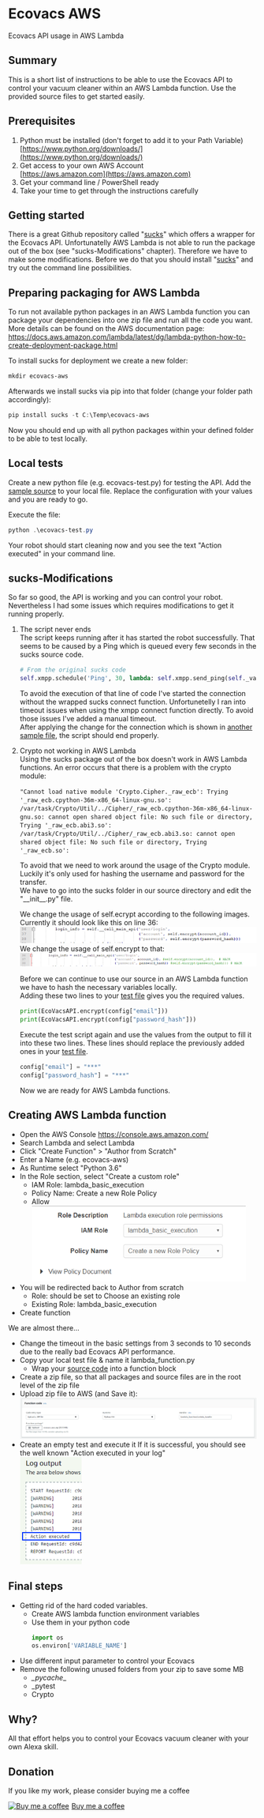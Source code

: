 # Ecovacs AWS
Ecovacs API usage in AWS Lambda


## Summary
This is a short list of instructions to be able to use the Ecovacs API to control your vacuum cleaner within an AWS Lambda function. Use the provided source files to get started easily.


## Prerequisites
1. Python must be installed (don't forget to add it to your Path Variable)  
    [https://www.python.org/downloads/](https://www.python.org/downloads/)
2. Get access to your own AWS Account  
    [https://aws.amazon.com](https://aws.amazon.com)
3. Get your command line / PowerShell ready
4. Take your time to get through the instructions carefully


## Getting started
There is a great Github repository called "[sucks](https://github.com/wpietri/sucks)" which offers a wrapper for the Ecovacs API. Unfortunatelly AWS Lambda is not able to run the package out of the box (see "sucks-Modifications" chapter).
Therefore we have to make some modifications. Before we do that you should install "[sucks](https://github.com/wpietri/sucks)" and try out the command line possibilities.


## Preparing packaging for AWS Lambda
To run not available python packages in an AWS Lambda function you can package your dependencies into one zip file and run all the code you want.   
More details can be found on the AWS documentation page: https://docs.aws.amazon.com/lambda/latest/dg/lambda-python-how-to-create-deployment-package.html

To install sucks for deployment we create a new folder:
```powershell
mkdir ecovacs-aws
```

Afterwards we install sucks via pip into that folder (change your folder path accordingly):
```powershell
pip install sucks -t C:\Temp\ecovacs-aws
```

Now you should end up with all python packages within your defined folder to be able to test locally.


## Local tests
Create a new python file (e.g. ecovacs-test.py) for testing the API. Add the [sample source](/src/ecovacs-test.py) to your local file. Replace the configuration with your values and you are ready to go.

Execute the file:
```powershell
python .\ecovacs-test.py
```

Your robot should start cleaning now and you see the text "Action executed" in your command line.


## sucks-Modifications
So far so good, the API is working and you can control your robot.
Nevertheless I had some issues which requires modifications to get it running properly.

1. The script never ends  
    The script keeps running after it has started the robot successfully. That seems to be caused by a Ping which is queued every few seconds in the sucks source code. 

    ```python
    # From the original sucks code
    self.xmpp.schedule('Ping', 30, lambda: self.xmpp.send_ping(self._vacuum_address()), repeat=True)
    ```

    To avoid the execution of that line of code I've started the connection without the wrapped sucks connect function. Unfortunetelly I ran into timeout issues when using the xmpp connect function directly. To avoid those issues I've added a manual timeout.  
    After applying the change for the connection which is shown in [another sample file](/src/ecovacs-test-improved.py), the script should end properly.


2. Crypto not working in AWS Lambda  
    Using the sucks package out of the box doesn't work in AWS Lambda functions. An error occurs that there is a problem with the crypto module:

    ```"Cannot load native module 'Crypto.Cipher._raw_ecb': Trying '_raw_ecb.cpython-36m-x86_64-linux-gnu.so': /var/task/Crypto/Util/../Cipher/_raw_ecb.cpython-36m-x86_64-linux-gnu.so: cannot open shared object file: No such file or directory, Trying '_raw_ecb.abi3.so': /var/task/Crypto/Util/../Cipher/_raw_ecb.abi3.so: cannot open shared object file: No such file or directory, Trying '_raw_ecb.so': ```

    To avoid that we need to work around the usage of the Crypto module. Luckily it's only used for hashing the username and password for the transfer.  
    We have to go into the sucks folder in our source directory and edit the "_\_init__.py" file.

    We change the usage of self.ecrypt according to the following images.  
    Currently it should look like this on line 36:
    ![Before change](images/sucks_init_before.png)  
    We change the usage of self.encrypt to that:  
    ![After change](images/sucks_init_after.png)  

    Before we can continue to use our source in an AWS Lambda function we have to hash the necessary variables locally.  
    Adding these two lines to your [test file](/src/ecovacs-test-crypto.py) gives you the required values.
    ```python
    print(EcoVacsAPI.encrypt(config["email"]))
    print(EcoVacsAPI.encrypt(config["password_hash"]))
    ```

    Execute the test script again and use the values from the output to fill it into these two lines. These lines should replace the previously added ones in your [test file](/src/ecovacs-test-aws.py).
    ```python
    config["email"] = "***"
    config["password_hash"] = "***"
    ```

    Now we are ready for AWS Lambda functions.


## Creating AWS Lambda function
* Open the AWS Console https://console.aws.amazon.com/
* Search Lambda and select Lambda
* Click "Create Function" > "Author from Scratch"
* Enter a Name (e.g. ecovacs-aws)
* As Runtime select "Python 3.6"
* In the Role section, select "Create a custom role"
    * IAM Role: lambda_basic_execution
    * Policy Name: Create a new Role Policy
    * Allow  
    ![AWS Lambda Role](images/aws_lambda-role.png)  
* You will be redirected back to Author from scratch
    * Role: should be set to Choose an existing role
    * Existing Role: lambda_basic_execution
* Create function

We are almost there...

* Change the timeout in the basic settings from 3 seconds to 10 seconds due to the really bad Ecovacs API performance.
* Copy your local test file & name it lambda_function.py
    * Wrap your [source code](/src/lambda_function.py) into a function block
* Create a zip file, so that all packages and source files are in the root level of the zip file
* Upload zip file to AWS (and Save it): 
    ![AWS Lambda Role](images/aws_lambda-source.png)
* Create an empty test and execute it
    If it is successful, you should see the well known "Action executed in your log"  
    ![AWS Lambda Role](images/aws_log-output.png)


## Final steps
* Getting rid of the hard coded variables.
    * Create AWS lambda function environment variables
    * Use them in your python code
        ```python
        import os
        os.environ['VARIABLE_NAME']
        ```
* Use different input parameter to control your Ecovacs
* Remove the following unused folders from your zip to save some MB
    * _\_pycache_\_
    * \_pytest
    * Crypto


## Why?
All that effort helps you to control your Ecovacs vacuum cleaner with your own Alexa skill.


## Donation  
If you like my work, please consider buying me a coffee
<link href="https://fonts.googleapis.com/css?family=Cookie" rel="stylesheet"><a class="bmc-button" target="_blank" href="https://www.buymeacoffee.com/bamminger"><img src="https://www.buymeacoffee.com/assets/img/BMC-btn-logo.svg" alt="Buy me a coffee"><span style="margin-left:5px">Buy me a coffee</span></a>
